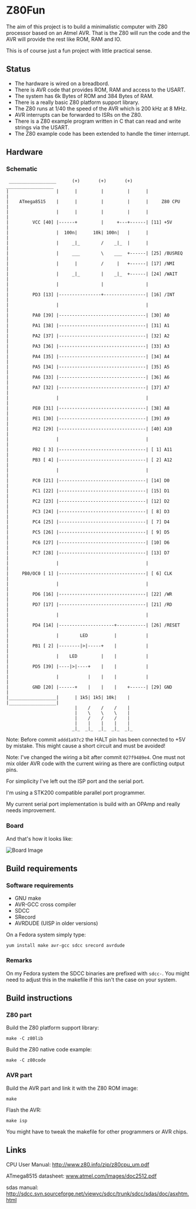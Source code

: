 # Z80Fun

The aim of this project is to build a minimalistic computer with Z80
processor based on an Atmel AVR. That is the Z80 will run the code and
the AVR will provide the rest like ROM, RAM and IO.

This is of course just a fun project with little practical sense.

## Status

* The hardware is wired on a breadbord.
* There is AVR code that provides ROM, RAM and access to the USART.
* The system has 6k Bytes of ROM and 384 Bytes of RAM.
* There is a really basic Z80 platform support library.
* The Z80 runs at 1/40 the speed of the AVR which is 200 kHz at 8 MHz.
* AVR interrupts can be forwarded to ISRs on the Z80.
* There is a Z80 example program written in C that can read and write strings via the USART.
* The Z80 example code has been extended to handle the timer interrupt.

## Hardware

### Schematic

```
 __________________      (+)       (+)       (+)      __________________                      
|                  |      |         |         |      |                  |
|    ATmega8515    |      |         |         |      |     Z80 CPU      |
|                  |      |         |         |      |                  |
|         VCC [40] |------+         |     +---+------| [11] +5V         |
|                  |  100n|      10k| 100n|   |      |                  |
|                  |     _|_        /    _|_  |      |                  |
|                  |     ___        \    ___  +------| [25] /BUSREQ     |
|                  |      |         /     |   +------| [17] /NMI        |
|                  |     _|_        |    _|_  +------| [24] /WAIT       |
|                  |                |                |                  |
|         PD3 [13] |----------------+----------------| [16] /INT        |
|                  |                                 |                  |
|         PA0 [39] |---------------------------------| [30] A0          |
|         PA1 [38] |---------------------------------| [31] A1          |
|         PA2 [37] |---------------------------------| [32] A2          |
|         PA3 [36] |---------------------------------| [33] A3          |
|         PA4 [35] |---------------------------------| [34] A4          |
|         PA5 [34] |---------------------------------| [35] A5          |
|         PA6 [33] |---------------------------------| [36] A6          |
|         PA7 [32] |---------------------------------| [37] A7          |
|                  |                                 |                  |
|         PE0 [31] |---------------------------------| [38] A8          |
|         PE1 [30] |---------------------------------| [39] A9          |
|         PE2 [29] |---------------------------------| [40] A10         |
|                  |                                 |                  |
|         PB2 [ 3] |---------------------------------| [ 1] A11         |
|         PB3 [ 4] |---------------------------------| [ 2] A12         |
|                  |                                 |                  |
|         PC0 [21] |---------------------------------| [14] D0          |
|         PC1 [22] |---------------------------------| [15] D1          |
|         PC2 [23] |---------------------------------| [12] D2          |
|         PC3 [24] |---------------------------------| [ 8] D3          |
|         PC4 [25] |---------------------------------| [ 7] D4          |
|         PC5 [26] |---------------------------------| [ 9] D5          |
|         PC6 [27] |---------------------------------| [10] D6          |
|         PC7 [28] |---------------------------------| [13] D7          |
|                  |                                 |                  |
|     PB0/OC0 [ 1] |---------------------------------| [ 6] CLK         |
|                  |                                 |                  |
|         PD6 [16] |---------------------------------| [22] /WR         |
|         PD7 [17] |---------------------------------| [21] /RD         |
|                  |                                 |                  |
|         PD4 [14] |---------------------+-----------| [26] /RESET      |
|                  |        LED          |           |                  |
|         PB1 [ 2] |--------|>|-----+    |           |                  |
|                  |    LED         |    |           |                  |
|         PD5 [39] |----|>|----+    |    |           |                  |
|                  |           |    |    |           |                  |
|         GND [20] |------+    |    |    |    +------| [29] GND         |
|__________________|      | 1k5| 1k5| 10k|    |      |__________________|
                          |    /    /    /    |
                          |    \    \    \    |
                          |    /    /    /    |
                          |    |    |    |    |
                         _|_  _|_  _|_  _|_  _|_
```

Note: Before commit `addd1a97c2` the HALT pin has been connected to +5V by
mistake. This might cause a short circuit and must be avoided!

Note: I've changed the wiring a bit after commit `027f9489e4`. One must not mix
older AVR code with the current wiring as there are conflicting output pins.

For simplicity I've left out the ISP port and the serial port.

I'm using a STK200 compatible parallel port programmer.

My current serial port implementation is build with an OPAmp
and really needs improvement.

### Board

And that's how it looks like:

![Board Image](../../raw/boardimage/board.jpg)

## Build requirements

### Software requirements

* GNU make
* AVR-GCC cross compiler
* SDCC
* SRecord
* AVRDUDE (UISP in older versions)

On a Fedora system simply type:
```
yum install make avr-gcc sdcc srecord avrdude
```

### Remarks

On my Fedora system the SDCC binaries are prefixed with `sdcc-`. You might need
to adjust this in the makefile if this isn't the case on your system.

## Build instructions

### Z80 part

Build the Z80 platform support library:
```
make -C z80lib
```

Build the Z80 native code example:
```
make -C z80code
```

### AVR part

Build the AVR part and link it with the Z80 ROM image:
```
make
```

Flash the AVR:
```
make isp
```

You might have to tweak the makefile for other programmers or AVR chips.

## Links

CPU User Manual: http://www.z80.info/zip/z80cpu_um.pdf

ATmega8515 datasheet: www.atmel.com/Images/doc2512.pdf

sdas manual: http://sdcc.svn.sourceforge.net/viewvc/sdcc/trunk/sdcc/sdas/doc/asxhtm.html

